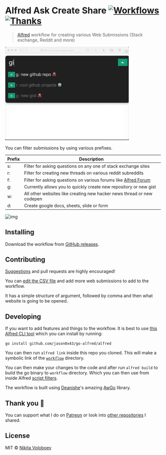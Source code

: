 # Alfred Ask Create Share [![Workflows](https://img.shields.io/badge/More%20Workflows-🎩-purple.svg)](https://github.com/learn-anything/alfred-workflows) [![Thanks](https://img.shields.io/badge/Say%20Thanks-💗-ff69b4.svg)](https://www.patreon.com/nikitavoloboev)
> [Alfred](https://www.alfredapp.com/) workflow for creating various Web Submissions (Stack exchange, Reddit and more)

<img src="media/demo.gif" width="400" alt="img">

You can filter submissions by using various prefixes. 

|  Prefix |  Description |
|---|---|
| s:  |  Filter for asking questions on any one of stack exchange sites |
|  r: | Filter for creating new threads on various reddit subreddits  |
|  f: |  Filter for asking questions on various forums like [Alfred Forum](https://www.alfredforum.com/) |
|  g: |  Currently allows you to quickly create new repository or new gist |
|  w: | All other websites like creating new hacker news thread or new codepen|
| d:  |  Create google docs, sheets, slide or form |

<img src="http://i.imgur.com/QhOiptU.png" width="400" alt="img">

## Installing
Download the workflow from [GitHub releases](https://github.com/nikitavoloboev/alfred-ask-create-share/releases/latest).

## Contributing
[Suggestions](https://github.com/nikitavoloboev/alfred-ask-create-share/issues) and pull requests are highly encouraged!

You can [edit the CSV file](https://github.com/nikitavoloboev/alfred-ask-create-share/edit/master/workflow/ask-create-share.csv) and add more web submissions to add to the workflow.

It has a simple structure of argument, followed by comma and then what website is going to be opened.

## Developing
If you want to add features and things to the workflow. It is best to use [this Alfred CLI tool](https://godoc.org/github.com/jason0x43/go-alfred/alfred) which you can install by running:

`go install github.com/jason0x43/go-alfred/alfred`

You can then run `alfred link` inside this repo you cloned. This will make a symbolic link of the [`workflow`](workflow) directory. 

You can then make your changes to the code and after run `alfred build` to build the go binary to `workflow` directory. Which you can then use from inside Alfred [script filters](https://www.alfredapp.com/help/workflows/inputs/script-filter/).

The workflow is built using [Deanishe](https://github.com/deanishe)'s amazing [AwGo](https://github.com/deanishe/awgo) library.

## Thank you 💜
You can support what I do on [Patreon](https://www.patreon.com/nikitavoloboev) or look into [other repositories](https://my.mindnode.com/ZKGETDkUaQUsL3q8q9z788CxG84oEHgDiT79GuzX#-143.5,-902.6,0) I shared. 

## License
MIT © [Nikita Voloboev](https://www.nikitavoloboev.xyz)